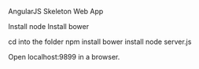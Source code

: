 AngularJS Skeleton Web App

Install node
Install bower

cd into the folder
npm install
bower install
node server.js

Open localhost:9899 in a browser.
